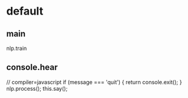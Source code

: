 # default

## main
nlp.train
## console.hear
// compiler=javascript
if (message === 'quit') {
  return console.exit();
}
nlp.process();
this.say();